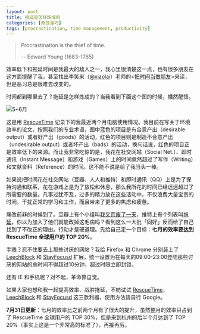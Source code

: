 ```yaml
---
layout: post
title: 拖延是怎样炼成的
categories: [奇技淫巧]
tags: [procrastination, time management, productivity]
---
```


> Procrastination is the thief of time.
> 
> -- Edward Young (1683-1765)

效率低下和拖延时间是我最大的敌人之一，我心里很清楚这一点，也有很多朋友在这方面提醒了我，甚至找出李笑来（[@xiaolai](https://twitter.com/xiaolai)）老师的<[把时间当做朋友](http://www.lixiaolai.com/index.php/archives/464.html)>来读，但是恶习总是很难去改变的。

时间都到哪里去了？拖延是怎样炼成的？当我看到下面这个图的时候，幡然醒悟。

![5~6月](http://ww3.sinaimg.cn/large/abb3ee10tw1e6r843zlffj20dw06ut9a.jpg)

这是用 [RescueTime](http://rescuetime.com/ref/146583) 记录下的我最近两个月电脑使用情况。我目前在写关于环境效率的论文，按照我们的专业术语，图中蓝色的项目是有合意产出（desirable output）或者好产出（goods）的活动，红色的项目则是制造不合意产出（undesirable output）或者坏产出（bads）的活动，换句话说，红色的项目正是效率低下的来源。而让我非常吃惊的是，我花在社交网站（Social Net.）、即时通讯（Instant Message）和游戏（Games）上的时间竟然超过了写作（Writing）和文献资料（Reference）的时间。这不能不说是给了我当头一棒。

如果说把时间花在社交网站（豆瓣、人人和推特）和即时通讯（QQ）上是为了保持沟通和联系，花在游戏上是为了放松和休息，那么我所花的时间已经远远超过了所需要的数量。凡事过犹不及，过多的精力放在这些活动中，不仅浪费大量宝贵的时间，干扰正常的学习和工作，而且带来了更多的焦虑和疲惫。

痛改前非的时候到了。豆瓣上有个小组叫[我又荒废了一天](http://www.douban.com/group/dayaferday/)，推特上有个列表叫[拖延](https://twitter.com/knifepoint/procrastination)，你以为加入了他们就能改掉这毛病吗？看到这么一大批「同好」反而给了自己找到了不改正的理由。行动才是硬道理。先给自己定一个目标：**七月的效率要达到 RescueTime 全球用户的 TOP 20%**。

手贱？忍不住要去上那些讨厌的网站？我给 Firefox 和 Chrome 分别装上了 [LeechBlock](http://www.proginosko.com/leechblock.html) 和 [StayFocusd](https://chrome.google.com/extensions/detail/laankejkbhbdhmipfmgcngdelahlfoji) 扩展，统一设置为在每天的09:00-23:00登陆那些讨厌的网站的总时间不得超过10分钟，超过时限立即封锁。

还有 IE 和手机呢？对不起，革命靠自觉。

如果大家也想和我一起提高效率、战胜拖延，不妨试试 [RescueTime](http://rescuetime.com/ref/146583)，[LeechBlock](http://www.proginosko.com/leechblock.html) 和 [StayFocusd](https://chrome.google.com/extensions/detail/laankejkbhbdhmipfmgcngdelahlfoji) 这三款利器，使用方法请自行 Google。

**7月31日更新**：七月的效率比之前两个月有了很大的提升，虽然整月的效率只占到了 RescueTime 全球用户的 TOP 30%，但是来到杭州的后半个月达到了 TOP 20%（事实上这是一个非常高的标准了），再接再厉。
